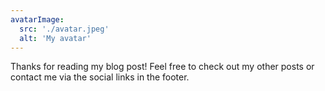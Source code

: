 ```yaml
---
avatarImage:
  src: './avatar.jpeg'
  alt: 'My avatar'
---
```


Thanks for reading my blog post! Feel free to check out my other posts or contact me via the social links in the footer.
